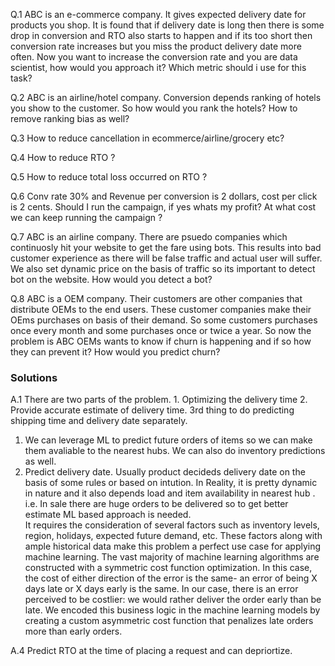 
Q.1 ABC is an e-commerce company. It gives expected delivery date for products you shop. It is found that if delivery date is long then there is some drop in conversion and RTO also starts to happen and if its too short then conversion rate increases but you miss the product delivery date more often. Now you want to increase the conversion rate and you are data scientist, how would you approach it? Which metric should i use for this task?

Q.2 ABC is an airline/hotel company. Conversion depends ranking of hotels you show to the customer. So how would you rank the hotels? How to remove ranking bias as well?
 

Q.3 How to reduce cancellation in ecommerce/airline/grocery etc?

Q.4 How to reduce RTO ?

Q.5 How to reduce total loss occurred on RTO ?

Q.6 Conv rate 30% and Revenue per conversion is 2 dollars, cost per click is 2 cents. Should I run the campaign, if yes whats my profit? At what cost we can keep running the campaign ?

Q.7 ABC is an airline company. There are psuedo companies which continuosly hit your website to get the fare using bots. This results into bad customer experience as there will be false traffic and actual user will suffer. We also set dynamic price on the basis of traffic so its important to detect bot on the website. How would you detect a bot?

Q.8 ABC is a OEM company. Their customers are other companies that distribute OEMs to the end users. These customer companies make their OEms purchases on basis of their demand. So some customers purchases once every month and some purchases once or twice a year. So now the problem is ABC OEMs wants to know if churn is happening and if so how they can prevent it? How would you predict churn?









### Solutions

A.1 There are two parts of the problem. 1. Optimizing the delivery time 2. Provide accurate estimate of delivery time. 3rd thing to do predicting shipping time and delivery date separately.
1. We can leverage ML to predict future orders of items so we can make them avaliable to the nearest hubs. We can also do inventory predictions as well.
2. Predict delivery date. Usually product decideds delivery date on the basis of some rules or based on intution. In Reality, it is pretty dynamic in nature and it also depends load and item availability in nearest hub . i.e. In sale there are huge orders to be delivered so to get better estimate ML based approach is needed.  
It requires the consideration of several factors such as inventory levels, region, holidays, expected future demand, etc. These factors along with ample historical data make this problem a perfect use case for applying machine learning. 
The vast majority of machine learning algorithms are constructed with a symmetric cost function optimization. In this case, the cost of either direction of the error is the same- an error of being X days late or X days early is the same. In our case, there is an error perceived to be costlier: we would rather deliver the order early than be late. We encoded this business logic in the machine learning models by creating a custom asymmetric cost function that penalizes late orders more than early orders.



A.4 Predict RTO at the time of placing a request and can depriortize. 

